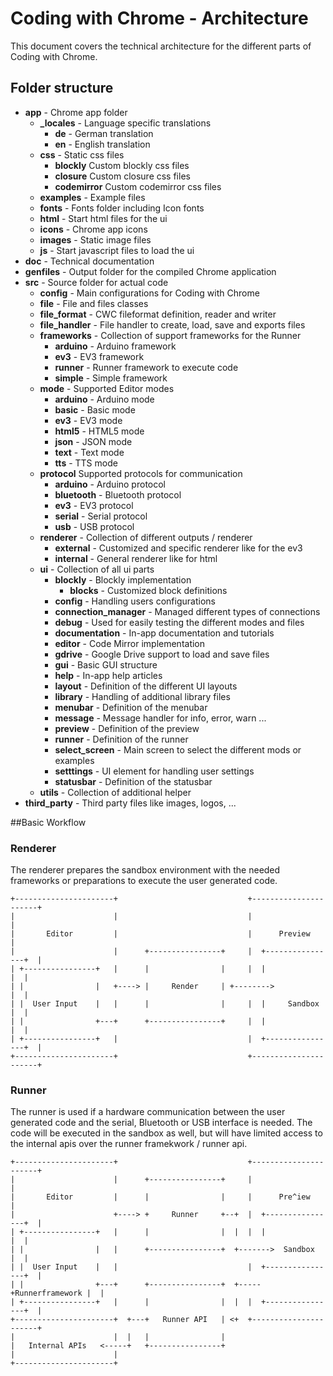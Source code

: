 # Coding with Chrome - Architecture

This document covers the technical architecture for the different parts of
Coding with Chrome.

## Folder structure

* **app** - Chrome app folder
  * **_locales** - Language specific translations
    * **de** - German translation
    * **en** - English translation
  * **css** - Static css files
    * **blockly** Custom blockly css files
    * **closure** Custom closure css files
    * **codemirror** Custom codemirror css files
  * **examples** - Example files
  * **fonts** - Fonts folder including Icon fonts
  * **html** - Start html files for the ui
  * **icons** - Chrome app icons
  * **images** - Static image files
  * **js** - Start javascript files to load the ui
* **doc** - Technical documentation
* **genfiles** - Output folder for the compiled Chrome application
* **src** - Source folder for actual code
  * **config** - Main configurations for Coding with Chrome
  * **file** - File and files classes
  * **file_format** - CWC fileformat definition, reader and writer
  * **file_handler** - File handler to create, load, save and exports files
  * **frameworks** - Collection of support frameworks for the Runner
    * **arduino** - Arduino framework
    * **ev3** - EV3 framework
    * **runner** - Runner framework to execute code
    * **simple** - Simple framework
  * **mode** - Supported Editor modes
    * **arduino** - Arduino mode
    * **basic** - Basic mode
    * **ev3** - EV3 mode
    * **html5** - HTML5 mode
    * **json** - JSON mode
    * **text** - Text mode
    * **tts** - TTS mode
  * **protocol** Supported protocols for communication
    * **arduino** - Arduino protocol
    * **bluetooth** - Bluetooth protocol
    * **ev3** - EV3 protocol
    * **serial** - Serial protocol
    * **usb** - USB protocol
  * **renderer** - Collection of different outputs / renderer
    * **external** - Customized and specific renderer like for the ev3
    * **internal** - General renderer like for html
  * **ui** - Collection of all ui parts
    * **blockly** - Blockly implementation
      * **blocks** - Customized block definitions
    * **config** - Handling users configurations
    * **connection_manager** - Managed different types of connections
    * **debug** - Used for easily testing the different modes and files
    * **documentation** - In-app documentation and tutorials
    * **editor** - Code Mirror implementation
    * **gdrive** - Google Drive support to load and save files
    * **gui** - Basic GUI structure
    * **help** - In-app help articles
    * **layout** - Definition of the different UI layouts
    * **library** - Handling of additional library files
    * **menubar** - Definition of the menubar
    * **message** - Message handler for info, error, warn ...
    * **preview** - Definition of the preview
    * **runner** - Definition of the runner
    * **select_screen** - Main screen to select the different mods or examples
    * **setttings** - UI element for handling user settings
    * **statusbar** - Definition of the statusbar
  * **utils** - Collection of additional helper
* **third_party** - Third party files like images, logos, ...


##Basic Workflow

### Renderer
The renderer prepares the sandbox environment with the needed frameworks or
preparations to execute the user generated code.
```
+----------------------+                             +----------------------+
|                      |                             |                      |
|       Editor         |                             |      Preview         |
|                      |      +----------------+     |  +----------------+  |
| +----------------+   |      |                |     |  |                |  |
| |                |   +----> |     Render     | +-------->              |  |
| |  User Input    |   |      |                |     |  |     Sandbox    |  |
| |                +---+      +----------------+     |  |                |  |
| +----------------+   |                             |  +----------------+  |
+----------------------+                             +----------------------+
```

### Runner
The runner is used if a hardware communication between the user generated code
and the serial, Bluetooth or USB interface is needed.
The code will be executed in the sandbox as well, but will have limited access
to the internal apis over the runner framekwork / runner api.
```
+----------------------+                             +----------------------+
|                      |      +----------------+     |                      |
|       Editor         |      |                |     |      Pre^iew         |
|                      +----> +     Runner     +--+  |  +----------------+  |
| +----------------+   |      |                |  |  |  |                |  |
| |                |   |      +----------------+  +------->  Sandbox     |  |
| |  User Input    |   |                             |  +----------------+  |
| |                +---+      +----------------+  +-----+Runnerframework |  |
| +----------------+   |      |                |  |  |  +----------------+  |
+----------------------+  +---+   Runner API   | <+  +----------------------+
|                      |  |   |                |
|   Internal APIs   <-----+   +----------------+
|                      |
+----------------------+
```
